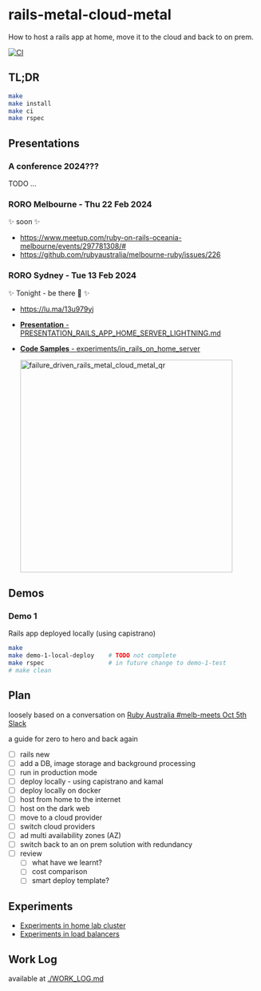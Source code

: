 # rails-metal-cloud-metal

How to host a rails app at home, move it to the cloud and back to on prem.

[![CI](
    https://github.com/failure-driven/rails-metal-cloud-metal/actions/workflows/ci.yml/badge.svg
    )](https://github.com/failure-driven/rails-metal-cloud-metal/actions/workflows/ci.yml)

## TL;DR

```sh
make
make install
make ci
make rspec
```

## Presentations

### A conference 2024???

TODO ...

### RORO Melbourne - Thu 22 Feb 2024

✨ soon ✨

- https://www.meetup.com/ruby-on-rails-oceania-melbourne/events/297781308/#
- https://github.com/rubyaustralia/melbourne-ruby/issues/226

### RORO Sydney - Tue 13 Feb 2024

✨ Tonight - be there 🫵 ✨

- https://lu.ma/13u979yj
- [**Presentation** - PRESENTATION_RAILS_APP_HOME_SERVER_LIGHTNING.md](
    presentations/PRESENTATION_RAILS_APP_HOME_SERVER_LIGHTNING.md
  )
- [**Code Samples** - experiments/in_rails_on_home_server](
    experiments/in_rails_on_home_server/
  )

    <img width="425" alt="failure_driven_rails_metal_cloud_metal_qr" src="https://github.com/failure-driven/rails-metal-cloud-metal/assets/278723/76cad1f2-549b-4d4d-bd95-b0d54097b28f">

## Demos

### Demo 1

Rails app deployed locally (using capistrano)

```sh
make
make demo-1-local-deploy    # TODO not complete
make rspec                  # in future change to demo-1-test
# make clean
```

## Plan

loosely based on a conversation on [Ruby Australia #melb-meets Oct 5th Slack](https://rubyau.slack.com/archives/C010RUGPRHU/p1696480053027199?thread_ts=1696479747.231869&cid=C010RUGPRHU)

a guide for zero to hero and back again

- [ ] rails new
- [ ] add a DB, image storage and background processing
- [ ] run in production mode
- [ ] deploy locally - using capistrano and kamal
- [ ] deploy locally on docker
- [ ] host from home to the internet
- [ ] host on the dark web
- [ ] move to a cloud provider
- [ ] switch cloud providers
- [ ] ad multi availability zones (AZ)
- [ ] switch back to an on prem solution with redundancy
- [ ] review
    - [ ] what have we learnt?
    - [ ] cost comparison
    - [ ] smart deploy template?

## Experiments

- [Experiments in home lab cluster](./experiments/in_home_lab_cluster)
- [Experiments in load balancers](./experiments/in_load_balancers)

## Work Log

available at [./WORK_LOG.md](./WORK_LOG.md)

